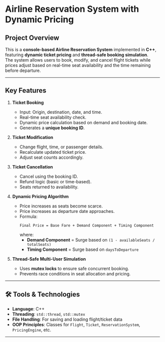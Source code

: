 # Airline Reservation System with Dynamic Pricing

##  Project Overview
This is a **console-based Airline Reservation System** implemented in **C++**, featuring **dynamic ticket pricing** and **thread-safe booking simulation**.  
The system allows users to book, modify, and cancel flight tickets while prices adjust based on real-time seat availability and the time remaining before departure.

---

##  Key Features
1. **Ticket Booking**
   - Input: Origin, destination, date, and time.
   - Real-time seat availability check.
   - Dynamic price calculation based on demand and booking date.
   - Generates a **unique booking ID**.

2. **Ticket Modification**
   - Change flight, time, or passenger details.
   - Recalculate updated ticket price.
   - Adjust seat counts accordingly.

3. **Ticket Cancellation**
   - Cancel using the booking ID.
   - Refund logic (basic or time-based).
   - Seats returned to availability.

4. **Dynamic Pricing Algorithm**
   - Price increases as seats become scarce.
   - Price increases as departure date approaches.
   - Formula:
     ```
     Final Price = Base Fare + Demand Component + Timing Component
     ```
     where:
     - **Demand Component** = Surge based on `(1 - availableSeats / totalSeats)`
     - **Timing Component** = Surge based on `daysToDeparture`

5. **Thread-Safe Multi-User Simulation**
   - Uses **mutex locks** to ensure safe concurrent booking.
   - Prevents race conditions in seat allocation and pricing.

---

## 🛠 Tools & Technologies
- **Language**: C++
- **Threading**: `std::thread`, `std::mutex`
- **File Handling**: For saving and loading flight/ticket data
- **OOP Principles**: Classes for `Flight`, `Ticket`, `ReservationSystem`, `PricingEngine`, etc.

---


